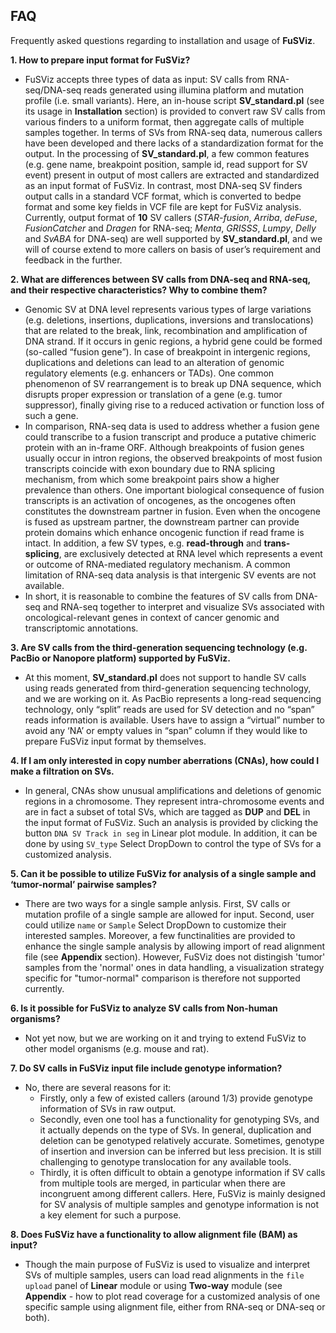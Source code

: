 ## FAQ

Frequently asked questions regarding to installation and usage of **FuSViz**.

__1. How to prepare input format for FuSViz?__

- FuSViz accepts three types of data as input: SV calls from RNA-seq/DNA-seq reads generated using illumina platform and mutation profile (i.e. small variants). Here, an in-house script **SV_standard.pl** (see its usage in **Installation** section) is provided to convert raw SV calls from various finders to a uniform format, then aggregate calls of multiple samples together. In terms of SVs from RNA-seq data, numerous callers have been developed and there lacks of a standardization format for the output. In the processing of **SV_standard.pl**, a few common features (e.g. gene name, breakpoint position, sample id, read support for SV event) present in output of most callers are extracted and standardized as an input format of FuSViz. In contrast, most DNA-seq SV finders output calls in a standard VCF format, which is converted to bedpe format and some key fields in VCF file are kept for FuSViz analysis. Currently, output format of **10** SV callers (*STAR-fusion*, *Arriba*, *deFuse*, *FusionCatcher* and *Dragen* for RNA-seq; *Menta*, *GRISSS*, *Lumpy*, *Delly* and *SvABA* for DNA-seq) are well supported by **SV_standard.pl**, and we will of course extend to more callers on basis of user’s requirement and feedback in the further.

__2. What are differences between SV calls from DNA-seq and RNA-seq, and their respective characteristics? Why to combine them?__

- Genomic SV at DNA level represents various types of large variations (e.g. deletions, insertions, duplications, inversions and translocations) that are related to the break, link, recombination and amplification of DNA strand. If it occurs in genic regions, a hybrid gene could be formed (so-called “fusion gene”). In case of breakpoint in intergenic regions, duplications and deletions can lead to an alteration of genomic regulatory elements (e.g. enhancers or TADs). One common phenomenon of SV rearrangement is to break up DNA sequence, which disrupts proper expression or translation of a gene (e.g. tumor suppressor), finally giving rise to a reduced activation or function loss of such a gene.   
- In comparison, RNA-seq data is used to address whether a fusion gene could transcribe to a fusion transcript and produce a putative chimeric protein with an in-frame ORF. Although breakpoints of fusion genes usually occur in intron regions, the observed breakpoints of most fusion transcripts coincide with exon boundary due to RNA splicing mechanism, from which some breakpoint pairs show a higher prevalence than others. One important biological consequence of fusion transcripts is an activation of oncogenes, as the oncogenes often constitutes the downstream partner in fusion. Even when the oncogene is fused as upstream partner, the downstream partner can provide protein domains which enhance oncogenic function if read frame is intact. In addition, a few SV types, e.g. **read-through** and **trans-splicing**, are exclusively detected at RNA level which represents a event or outcome of RNA-mediated regulatory mechanism. A common limitation of RNA-seq data analysis is that intergenic SV events are not available.  
- In short, it is reasonable to combine the features of SV calls from DNA-seq and RNA-seq together to interpret and visualize SVs associated with oncological-relevant genes in context of cancer genomic and transcriptomic annotations.

__3. Are SV calls from the third-generation sequencing technology (e.g. PacBio or Nanopore platform) supported by FuSViz.__

- At this moment, **SV_standard.pl** does not support to handle SV calls using reads generated from third-generation sequencing technology, and we are working on it. As PacBio represents a long-read sequencing technology, only “split” reads are used for SV detection and no “span” reads information is available. Users have to assign a “virtual” number to avoid any ‘NA’ or empty values in “span” column if they would like to prepare FuSViz input format by themselves.

__4. If I am only interested in copy number aberrations (CNAs), how could I make a filtration on SVs.__

- In general, CNAs show unusual amplifications and deletions of genomic regions in a chromosome. They represent intra-chromosome events and are in fact a subset of total SVs, which are tagged as **DUP** and **DEL** in the input format of FuSViz. Such an analysis is provided by clicking the button `DNA SV Track in seg` in Linear plot module. In addition, it can be done by using `SV_type` Select DropDown to control the type of SVs for a customized analysis.

__5. Can it be possible to utilize FuSViz for analysis of a single sample and ‘tumor-normal’ pairwise samples?__

- There are two ways for a single sample anlysis. First, SV calls or mutation profile of a single sample are allowed for input. Second, user could utilize `name` or `Sample` Select DropDown to customize their interested samples. Moreover, a few functinalities are provided to enhance the single sample analysis by allowing import of read alignment file (see **Appendix** section). However, FuSViz does not distingish 'tumor' samples from the 'normal' ones in data handling, a visualization strategy specific for "tumor-normal" comparison is therefore not supported currently.

__6. Is it possible for FuSViz to analyze SV calls from Non-human organisms?__

- Not yet now, but we are working on it and trying to extend FuSViz to other model organisms (e.g. mouse and rat).

__7. Do SV calls in FuSViz input file include genotype information?__

- No, there are several reasons for it:  
	- Firstly, only a few of existed callers (around 1/3) provide genotype information of SVs in raw output.   
	- Secondly, even one tool has a functionality for genotyping SVs, and it actually depends on the type of SVs. In general, duplication and deletion can be genotyped relatively accurate. Sometimes, genotype of insertion and inversion can be inferred but less precision. It is still challenging to genotype translocation for any available tools.  
	- Thirdly, it is often difficult to obtain a genotype information if SV calls from multiple tools are merged, in particular when there are incongruent among different callers. Here, FuSViz is mainly designed for SV analysis of multiple samples and genotype information is not a key element for such a purpose.  

__8. Does FuSViz have a functionality to allow alignment file (BAM) as input?__

- Though the main purpose of FuSViz is used to visualize and interpret SVs of multiple samples, users can load read alignments in the `file upload` panel of **Linear** module or using **Two-way** module (see **Appendix** - how to plot read coverage for a customized analysis of one specific sample using alignment file, either from RNA-seq or DNA-seq or both).

